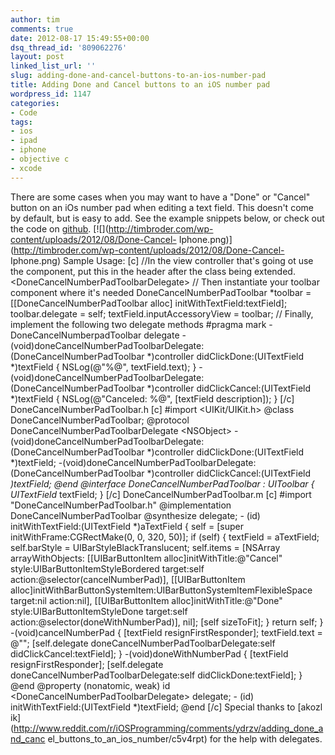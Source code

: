 ```yaml
---
author: tim
comments: true
date: 2012-08-17 15:49:55+00:00
dsq_thread_id: '809062276'
layout: post
linked_list_url: ''
slug: adding-done-and-cancel-buttons-to-an-ios-number-pad
title: Adding Done and Cancel buttons to an iOS number pad
wordpress_id: 1147
categories:
- Code
tags:
- ios
- ipad
- iphone
- objective c
- xcode
---
```


There are some cases when you may want to have a "Done" or "Cancel" button on
an iOs number pad when editing a text field. This doesn't come by default, but
is easy to add. See the example snippets below, or check out the code on
[github](https://github.com/broderboy/iphone-DoneCancelNumberPadToolbar).
[![](http://timbroder.com/wp-content/uploads/2012/08/Done-Cancel-
Iphone.png)](http://timbroder.com/wp-content/uploads/2012/08/Done-Cancel-
Iphone.png) Sample Usage: [c] //In the view controller that's going ot use the
component, put this in the header after the class being extended.
&lt;DoneCancelNumberPadToolbarDelegate&gt; // Then instantiate your toolbar
component where it's needed DoneCancelNumberPadToolbar *toolbar =
[[DoneCancelNumberPadToolbar alloc] initWithTextField:textField];
toolbar.delegate = self; textField.inputAccessoryView = toolbar; // Finally,
implement the following two delegate methods #pragma mark -
DoneCancelNumberpadToolbar delegate
-(void)doneCancelNumberPadToolbarDelegate:(DoneCancelNumberPadToolbar
*)controller didClickDone:(UITextField *)textField { NSLog(@"%@",
textField.text); }
-(void)doneCancelNumberPadToolbarDelegate:(DoneCancelNumberPadToolbar
*)controller didClickCancel:(UITextField *)textField { NSLog(@"Canceled: %@",
[textField description]); } [/c] DoneCancelNumberPadToolbar.h [c] #import
&lt;UIKit/UIKit.h&gt; @class DoneCancelNumberPadToolbar; @protocol
DoneCancelNumberPadToolbarDelegate &lt;NSObject&gt;
-(void)doneCancelNumberPadToolbarDelegate:(DoneCancelNumberPadToolbar
*)controller didClickDone:(UITextField *)textField;
-(void)doneCancelNumberPadToolbarDelegate:(DoneCancelNumberPadToolbar
*)controller didClickCancel:(UITextField *)textField; @end @interface
DoneCancelNumberPadToolbar : UIToolbar { UITextField* textField; } [/c]
DoneCancelNumberPadToolbar.m [c] #import "DoneCancelNumberPadToolbar.h"
@implementation DoneCancelNumberPadToolbar @synthesize delegate; \- (id)
initWithTextField:(UITextField *)aTextField { self = [super
initWithFrame:CGRectMake(0, 0, 320, 50)]; if (self) { textField = aTextField;
self.barStyle = UIBarStyleBlackTranslucent; self.items = [NSArray
arrayWithObjects: [[UIBarButtonItem alloc]initWithTitle:@"Cancel"
style:UIBarButtonItemStyleBordered target:self
action:@selector(cancelNumberPad)], [[UIBarButtonItem
alloc]initWithBarButtonSystemItem:UIBarButtonSystemItemFlexibleSpace
target:nil action:nil], [[UIBarButtonItem alloc]initWithTitle:@"Done"
style:UIBarButtonItemStyleDone target:self
action:@selector(doneWithNumberPad)], nil]; [self sizeToFit]; } return self; }
-(void)cancelNumberPad { [textField resignFirstResponder]; textField.text =
@""; [self.delegate doneCancelNumberPadToolbarDelegate:self
didClickCancel:textField]; } -(void)doneWithNumberPad { [textField
resignFirstResponder]; [self.delegate doneCancelNumberPadToolbarDelegate:self
didClickDone:textField]; } @end @property (nonatomic, weak) id
&lt;DoneCancelNumberPadToolbarDelegate&gt; delegate; \- (id)
initWithTextField:(UITextField *)textField; @end [/c] Special thanks to [akozl
ik](http://www.reddit.com/r/iOSProgramming/comments/ydrzv/adding_done_and_canc
el_buttons_to_an_ios_number/c5v4rpt) for the help with delegates.


